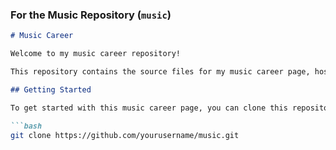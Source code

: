 ### For the Music Repository (`music`)

```markdown
# Music Career

Welcome to my music career repository!

This repository contains the source files for my music career page, hosted at [music.alinasser.info](https://music.alinasser.info).

## Getting Started

To get started with this music career page, you can clone this repository to your local machine:

```bash
git clone https://github.com/yourusername/music.git
